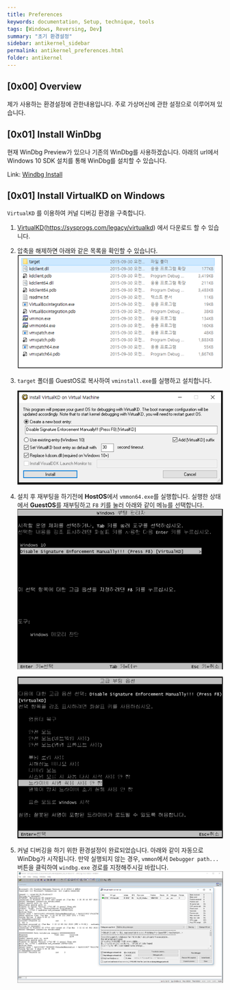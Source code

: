 ```yaml
---
title: Preferences
keywords: documentation, Setup, technique, tools
tags: [Windows, Reversing, Dev]
summary: "초기 환경설정"
sidebar: antikernel_sidebar
permalink: antikernel_preferences.html
folder: antikernel
---
```


## [0x00] Overview

제가 사용하는 환경설정에 관한내용입니다. 주로 가상머신에 관한 설정으로 이루어져 있습니다. 



## [0x01] Install WinDbg

현재 WinDbg Preview가 있으나 기존의 WinDbg를 사용하겠습니다. 아래의 url에서 Windows 10 SDK 설치를 통해 WinDbg를 설치할 수 있습니다.

Link: <a href="https://docs.microsoft.com/ko-kr/windows-hardware/drivers/debugger/debugger-download-tools">Windbg Install</a>



## [0x01] Install VirtualKD on Windows

`VirtualKD` 를 이용하여 커널 디버깅 환경을 구축합니다.

1. <a href="https://sysprogs.com/legacy/virtualkd">VirtualKD</a>(https://sysprogs.com/legacy/virtualkd) 에서 다운로드 할 수 있습니다.
2. 압축을 해제하면 아래와 같은 목록을 확인할 수 있습니다.<img src="https://github.com/Shh0ya/shh0ya.github.io/blob/master/rsrc/antikernel/pre_00.png?raw=true">

3. `target` 폴더를 GuestOS로 복사하여 `vminstall.exe`를 실행하고 설치합니다.

   <img src="https://github.com/Shh0ya/shh0ya.github.io/blob/master/rsrc/antikernel/pre_01.png?raw=true">

4. 설치 후 재부팅을 하기전에 **HostOS**에서 `vmmon64.exe`를 실행합니다. 실행한 상태에서 **GuestOS**를 재부팅하고 `F8` 키를 눌러 아래와 같이 메뉴를 선택합니다.<img src="https://github.com/Shh0ya/shh0ya.github.io/blob/master/rsrc/antikernel/pre_02.png?raw=true">

   <img src="https://github.com/Shh0ya/shh0ya.github.io/blob/master/rsrc/antikernel/pre_03.png?raw=true">

5. 커널 디버깅을 하기 위한 환경설정이 완료되었습니다. 아래와 같이 자동으로 WinDbg가 시작됩니다. 만약 실행되지 않는 경우, `vmmon`에서 `Debugger path...` 버튼을 클릭하여 `windbg.exe` 경로를 지정해주시길 바랍니다.<img src="https://github.com/Shh0ya/shh0ya.github.io/blob/master/rsrc/antikernel/pre_04.png?raw=true">
